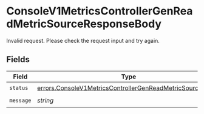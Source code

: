 # ConsoleV1MetricsControllerGenReadMetricSourceResponseBody

Invalid request. Please check the request input and try again.


## Fields

| Field                                                                                                                                    | Type                                                                                                                                     | Required                                                                                                                                 | Description                                                                                                                              |
| ---------------------------------------------------------------------------------------------------------------------------------------- | ---------------------------------------------------------------------------------------------------------------------------------------- | ---------------------------------------------------------------------------------------------------------------------------------------- | ---------------------------------------------------------------------------------------------------------------------------------------- |
| `status`                                                                                                                                 | [errors.ConsoleV1MetricsControllerGenReadMetricSourceStatus](../../models/errors/consolev1metricscontrollergenreadmetricsourcestatus.md) | :heavy_check_mark:                                                                                                                       | N/A                                                                                                                                      |
| `message`                                                                                                                                | *string*                                                                                                                                 | :heavy_check_mark:                                                                                                                       | N/A                                                                                                                                      |